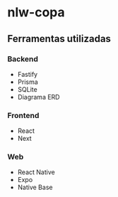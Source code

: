 # nlw-copa
 
 ## Ferramentas utilizadas

 ### Backend
 - Fastify
 - Prisma
 - SQLite
 - Diagrama ERD

### Frontend
- React
- Next

### Web
- React Native
- Expo
- Native Base
